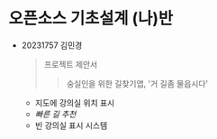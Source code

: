 # 오픈소스 기초설계 (나)반
+ 20231757 김민경
  > 프로젝트 제안서
  >> 숭실인을 위한 길찾기앱, '거 길좀 물읍시다'
    * 지도에 강의실 위치 표시
    * _빠른 길 추천_
    * 빈 강의실 표시 시스템
